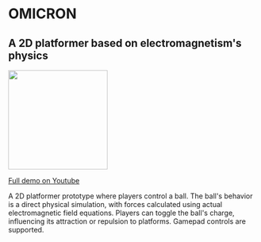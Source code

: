 # OMICRON

## A 2D platformer based on electromagnetism's physics

<img src="../readme-assets/omicron.gif" width="200"/>

[Full demo on Youtube](https://www.youtube.com/watch?v=H2EMbUft0Cw)

A 2D platformer prototype where players control a ball. The ball's behavior is a direct physical simulation, with forces calculated using actual electromagnetic field equations. Players can toggle the ball's charge, influencing its attraction or repulsion to platforms. Gamepad controls are supported.



